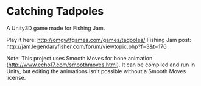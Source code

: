 Catching Tadpoles
========

A Unity3D game made for Fishing Jam.

Play it here: http://omgwtfgames.com/games/tadpoles/
Fishing Jam post: http://jam.legendaryfisher.com/forum/viewtopic.php?f=3&t=176

Note: This project uses Smooth Moves for bone animation (http://www.echo17.com/smoothmoves.html). It can be compiled and run in Unity, but editing the animations isn't possible without a Smooth Moves license.

